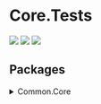 # Core.Tests
[<img src="https://kevindheath.github.io/codecoverage/core/badge_linecoverage.svg">](https://kevindheath.github.io/codecoverage/core/html/)
[<img src="https://kevindheath.github.io/codecoverage/core/badge_branchcoverage.svg">](https://kevindheath.github.io/codecoverage/core/html/)
[<img src="https://kevindheath.github.io/codecoverage/core/badge_methodcoverage.svg">](https://kevindheath.github.io/codecoverage/core/html/)

## Packages
<details><summary>Common.Core</summary>

|**Name**|**Line**|**Branch**|
|:---|---:|---:|
|Common.Core.Classes.AddressFactoryBase|100%|100%|
|Common.Core.Classes.DataFactoryBase|100%|100%|
|Common.Core.Classes.DataServiceBase|100%|94.4%|
|Common.Core.Classes.InterfaceFactory|100%||
|Common.Core.Classes.JsonHelper|100%|100%|
|Common.Core.Classes.ModelBase|100%|100%|
|Common.Core.Classes.ModelData|100%|100%|
|Common.Core.Classes.ModelDataError|100%|90%|
|Common.Core.Classes.ReflectionHelper|100%|86.1%|
|Common.Core.Classes.ResultsSet`1|100%|100%|
|Common.Core.Converters.Generic|100%|92.8%|
|Common.Core.Converters.JsonBooleanString|100%|90.9%|
|Common.Core.Converters.JsonDateOnlyString|100%|87.5%|
|Common.Core.Converters.JsonDecimalString|100%|90%|
|Common.Core.Converters.JsonIntegerString|100%|90%|
|Common.Core.Converters.StringConverter|100%|100%|
|Common.Core.Models.Address|100%|100%|
|Common.Core.Models.Company|100%|98.3%|
|Common.Core.Models.CountryCode|100%||
|Common.Core.Models.ISOCountry|100%||
|Common.Core.Models.Person|100%|98.3%|
|Common.Core.Models.Postcode|100%||
|Common.Core.Models.Province|100%||
|Common.Core.Models.User|100%|100%|

</details>
